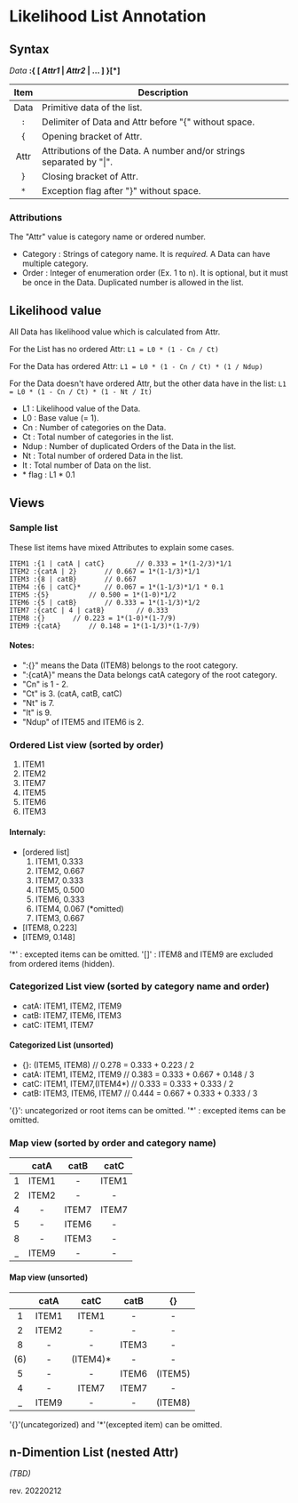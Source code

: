 # Likelihood List Annotation

## Syntax

*Data* **:{ [ *Attr1* | *Attr2* | … ] }[\*]**

| Item | Description |
| :----: | ----------- |
| Data | Primitive data of the list. |
| `:`  | Delimiter of Data and Attr before "{" without space. |
| `{`  | Opening bracket of Attr. |
| Attr | Attributions of the Data. A number and/or strings separated by "\|". |
| `}`  | Closing bracket of Attr. |
| `*`  | Exception flag after "}" without space. |

### Attributions

The "Attr" value is category name or ordered number.
 - Category : Strings of category name. It is *required.* A Data can have multiple category.
 - Order : Integer of enumeration order (Ex. 1 to n). It is optional, but it must be once in the Data. Duplicated number is allowed in the list.


## Likelihood value

All Data has likelihood value which is calculated from Attr.

For the List has no ordered Attr:
 `L1 = L0 * (1 - Cn / Ct)`

For the Data has ordered Attr:
 `L1 = L0 * (1 - Cn / Ct) * (1 / Ndup)`

For the Data doesn't have ordered Attr, but the other data have in the list:
 `L1 = L0 * (1 - Cn / Ct) * (1 - Nt / It)`

- L1 : Likelihood value of the Data.
- L0 : Base value (= 1).
- Cn : Number of categories on the Data.
- Ct : Total number of categories in the list.
- Ndup : Number of duplicated Orders of the Data in the list.
- Nt : Total number of ordered Data in the list.
- It : Total number of Data on the list.
- \* flag : L1 * 0.1


## Views

### Sample list

These list items have mixed Attributes to explain some cases.

```
ITEM1 :{1 | catA | catC}		// 0.333 = 1*(1-2/3)*1/1
ITEM2 :{catA | 2}		// 0.667 = 1*(1-1/3)*1/1
ITEM3 :{8 | catB}		// 0.667
ITEM4 :{6 | catC}*		// 0.067 = 1*(1-1/3)*1/1 * 0.1
ITEM5 :{5}			// 0.500 = 1*(1-0)*1/2
ITEM6 :{5 | catB}		// 0.333 = 1*(1-1/3)*1/2
ITEM7 :{catC | 4 | catB}		// 0.333
ITEM8 :{}		// 0.223 = 1*(1-0)*(1-7/9)
ITEM9 :{catA}		// 0.148 = 1*(1-1/3)*(1-7/9)
```

#### Notes:
 - ":{}" means the Data (ITEM8) belongs to the root category.
 - ":{catA}" means the Data belongs catA category of the root category.
 - "Cn" is 1 - 2.
 - "Ct" is 3. (catA, catB, catC)
 - "Nt" is 7.
 - "It" is 9.
 - "Ndup" of ITEM5 and ITEM6 is 2.

### Ordered List view (sorted by order)

 1. ITEM1
 2. ITEM2
 3. ITEM7
 4. ITEM5
 5. ITEM6
 6. ITEM3

#### Internaly:
 - [ordered list]
   1. ITEM1, 0.333
   2. ITEM2, 0.667
   3. ITEM7, 0.333
   4. ITEM5, 0.500
   5. ITEM6, 0.333
   6. ITEM4, 0.067 (\*omitted)
   7. ITEM3, 0.667
 - [ITEM8, 0.223]
 - [ITEM9, 0.148]

 '\*' : excepted items can be omitted.
 '[]' : ITEM8 and ITEM9 are excluded from ordered items (hidden).

### Categorized List view (sorted by category name and order)

 - catA: ITEM1, ITEM2, ITEM9
 - catB: ITEM7, ITEM6, ITEM3
 - catC: ITEM1, ITEM7

#### Categorized List (unsorted)

 - {}: (ITEM5, ITEM8)	// 0.278 = 0.333 + 0.223 / 2
 - catA: ITEM1, ITEM2, ITEM9	// 0.383 = 0.333 + 0.667 + 0.148 / 3
 - catC: ITEM1, ITEM7,(ITEM4\*)	// 0.333 = 0.333 + 0.333 / 2
 - catB: ITEM3, ITEM6, ITEM7	// 0.444 = 0.667 + 0.333 + 0.333 / 3

 '{}': uncategorized or root items can be omitted.
 '\*' : excepted items can be omitted.

### Map view (sorted by order and category name)

|   |catA | catB | catC |
| :-: | :-: | :-: | :-: |
| 1 | ITEM1 | - | ITEM1 |
| 2 | ITEM2 | - | - |
| 4 | - | ITEM7 | ITEM7 |
| 5 | - | ITEM6 | - |
| 8 | - | ITEM3 | - |
| _ | ITEM9 | - | - |

#### Map view (unsorted)

|     |catA | catC | catB | {} |
| :-: | :-: | :-: | :-: | :-: |
| 1   | ITEM1 | ITEM1 | - | - |
| 2   | ITEM2 | - | - | - |
| 8   | - | - | ITEM3 | - |
| (6) | - | (ITEM4)\* | - | - |
| 5   | - | - | ITEM6 | (ITEM5) |
| 4   | - | ITEM7 | ITEM7 | - |
| _   | ITEM9 | - | - | (ITEM8) |

 '{}'(uncategorized) and '*'(excepted item) can be omitted.


## n-Dimention List (nested Attr)

*(TBD)*

rev. 20220212
